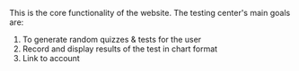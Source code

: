 This is the core functionality of the website.  The testing center's main goals are:

1. To generate random quizzes & tests for the user
2. Record and display results of the test in chart format
3. Link to account
